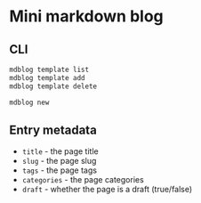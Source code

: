 # Mini markdown blog

## CLI

```bash
mdblog template list
mdblog template add
mdblog template delete

mdblog new
```

## Entry metadata

- `title` - the page title
- `slug` - the page slug
- `tags` - the page tags
- `categories` - the page categories
- `draft` - whether the page is a draft (true/false)

